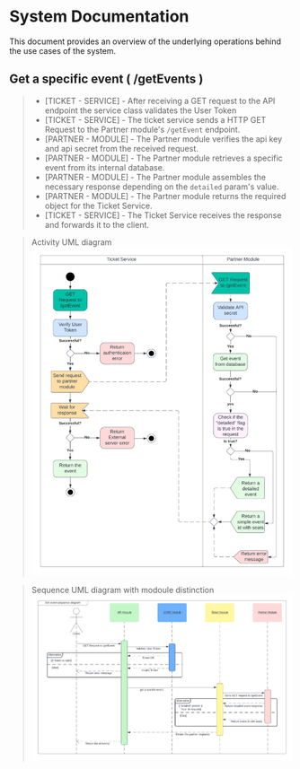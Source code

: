 # System Documentation

This document provides an overview of the underlying operations behind the use cases of the system.

## Get a specific event ( /getEvents )

> - [TICKET - SERVICE] - After receiving a GET request to the API endpoint the service class validates the User Token
> - [TICKET - SERVICE] - The ticket service sends a HTTP GET Request to the Partner module's `/getEvent` endpoint.
> - [PARTNER - MODULE] - The Partner module verifies the api key and api secret from the received request.
> - [PARTNER - MODULE] - The Partner module retrieves a specific event from its internal database.
> - [PARTNER - MODULE] - The Partner module assembles the necessary response depending on the `detailed` param's value.
> - [PARTNER - MODULE] - The Partner module returns the required object for the Ticket Service.
> - [TICKET - SERVICE] - The Ticket Service receives the response and forwards it to the client.

> Activity UML diagram
![UML-Activity-GetEvent.png](..%2Fuml%2FActivity%2FUML-Activity-GetEvent.png)

> Sequence UML diagram with modoule distinction
![UML-Sequence-getEvent.png](..%2Fuml%2FSequence%2FUML-Sequence-getEvent.png)